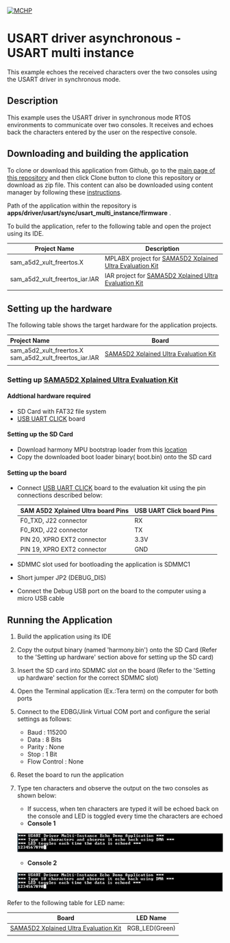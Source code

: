 [![MCHP](https://www.microchip.com/ResourcePackages/Microchip/assets/dist/images/logo.png)](https://www.microchip.com)

# USART driver asynchronous - USART multi instance

This example echoes the received characters over the two consoles using the USART driver in synchronous mode.

## Description

This example uses the USART driver in synchronous mode RTOS environments to communicate over two consoles. It receives and echoes back the characters entered by the user on the respective console.

## Downloading and building the application

To clone or download this application from Github, go to the [main page of this repository](https://github.com/Microchip-MPLAB-Harmony/core_apps_sam_a5d2) and then click Clone button to clone this repository or download as zip file.
This content can also be downloaded using content manager by following these [instructions](https://github.com/Microchip-MPLAB-Harmony/contentmanager/wiki).

Path of the application within the repository is **apps/driver/usart/sync/usart_multi_instance/firmware** .

To build the application, refer to the following table and open the project using its IDE.

| Project Name      | Description                                    |
| ----------------- | ---------------------------------------------- |
| sam_a5d2_xult_freertos.X | MPLABX project for [SAMA5D2 Xplained Ultra Evaluation Kit](https://www.microchip.com/DevelopmentTools/ProductDetails/ATSAMA5D2C-XULT) |
| sam_a5d2_xult_freertos_iar.IAR | IAR project for [SAMA5D2 Xplained Ultra Evaluation Kit](https://www.microchip.com/DevelopmentTools/ProductDetails/ATSAMA5D2C-XULT) |
|||

## Setting up the hardware

The following table shows the target hardware for the application projects.

| Project Name| Board|
|:---------|:---------:|
| sam_a5d2_xult_freertos.X <br> sam_a5d2_xult_freertos_iar.IAR | [SAMA5D2 Xplained Ultra Evaluation Kit](https://www.microchip.com/DevelopmentTools/ProductDetails/ATSAMA5D2C-XULT) |
|||

### Setting up [SAMA5D2 Xplained Ultra Evaluation Kit](https://www.microchip.com/DevelopmentTools/ProductDetails/ATSAMA5D2C-XULT)

#### Addtional hardware required

- SD Card with FAT32 file system
- [USB UART CLICK](https://www.mikroe.com/usb-uart-click) board

#### Setting up the SD Card

- Download harmony MPU bootstrap loader from this [location](https://github.com/Microchip-MPLAB-Harmony/at91bootstrap/blob/master/boot.bin)
- Copy the downloaded boot loader binary( boot.bin) onto the SD card

#### Setting up the board

- Connect [USB UART CLICK](https://www.mikroe.com/usb-uart-click) board to the evaluation kit using the pin connections described below:

    | SAM A5D2 Xplained Ultra board Pins | USB UART Click board Pins  |
    | ---------------------------------- | -------------------------- |
    | F0_TXD, J22 connector              | RX                         |
    | F0_RXD, J22 connector              | TX                         |
    | PIN 20, XPRO EXT2 connector        | 3.3V                       |
    | PIN 19, XPRO EXT2 connector        | GND                        |

- SDMMC slot used for bootloading the application is SDMMC1
- Short jumper JP2 (DEBUG_DIS)
- Connect the Debug USB port on the board to the computer using a micro USB cable

## Running the Application

1. Build the application using its IDE
2. Copy the output binary (named 'harmony.bin') onto the SD Card (Refer to the 'Setting up hardware' section above for setting up the SD card)
3. Insert the SD card into SDMMC slot on the board (Refer to the 'Setting up hardware' section for the correct SDMMC slot)
4. Open the Terminal application (Ex.:Tera term) on the computer for both ports
5. Connect to the EDBG/Jlink Virtual COM port and configure the serial settings as follows:
    - Baud : 115200
    - Data : 8 Bits
    - Parity : None
    - Stop : 1 Bit
    - Flow Control : None
6. Reset the board to run the application
7. Type ten characters and observe the output on the two consoles as shown below:
    - If success, when ten characters are typed it will be echoed back on the console and LED is toggled every time the characters are echoed
    - **Console 1**

    ![output_sync_usart_multi_instance_console_1](./images/output_sync_usart_multi_instance_console_1.png)

    - **Console 2**

    ![output_sync_usart_multi_instance_console_2](./images/output_sync_usart_multi_instance_console_2.png)

Refer to the following table for LED name:

| Board | LED Name |
| ----- | -------- |
|  [SAMA5D2 Xplained Ultra Evaluation Kit](https://www.microchip.com/DevelopmentTools/ProductDetails/ATSAMA5D2C-XULT)  | RGB_LED(Green) |
|||
